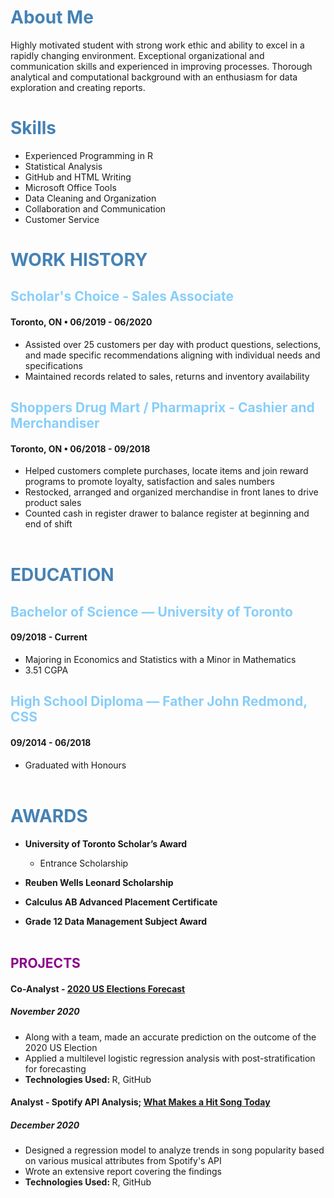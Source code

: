 # <span style="color:steelblue"> About Me </span>

  Highly motivated student with strong work ethic and ability to excel in a rapidly changing environment. Exceptional organizational and communication skills and experienced in improving processes. Thorough analytical and computational background with an enthusiasm for data exploration and creating reports.

# <span style="color:steelblue"> Skills </span>
- Experienced Programming in R    
- Statistical Analysis            
- GitHub and HTML Writing
- Microsoft Office Tools
- Data Cleaning and Organization
- Collaboration and Communication
- Customer Service


# <span style="color:steelblue"> WORK HISTORY </span>
## <span style="color:lightskyblue"> Scholar's Choice - Sales Associate </span>
#### Toronto, ON • 06/2019 - 06/2020
- Assisted over 25 customers per day with product questions, selections, and made specific recommendations aligning with individual needs and specifications
- Maintained records related to sales, returns and inventory availability

## <span style="color:lightskyblue"> Shoppers Drug Mart / Pharmaprix - Cashier and Merchandiser </span>
#### Toronto, ON • 06/2018 - 09/2018
- Helped customers complete purchases, locate items and join reward programs to promote loyalty, satisfaction and sales numbers
- Restocked, arranged and organized merchandise in front lanes to drive product sales
- Counted cash in register drawer to balance register at beginning and end of shift
<br><br>

# <span style="color:steelblue"> EDUCATION </span>
## <span style="color:lightskyblue"> Bachelor of Science — University of Toronto </span>
#### 09/2018 - Current
- Majoring in Economics and Statistics with a Minor in Mathematics
- 3.51 CGPA

## <span style="color:lightskyblue"> High School Diploma — Father John Redmond, CSS </span>
#### 09/2014 - 06/2018
- Graduated with Honours
<br><br>

# <span style="color:steelblue"> AWARDS </span>
- **University of Toronto Scholar’s Award**
  -  Entrance Scholarship

- **Reuben Wells Leonard Scholarship**

- **Calculus AB Advanced Placement Certificate**

- **Grade 12 Data Management Subject Award**
<br><br>

## <span style="color:darkmagenta"> PROJECTS </span>

#### Co-Analyst - [2020 US Elections Forecast](https://github.com/jordanregis/PS4/blob/main/outputs/paper/paper.pdf)
##### November 2020
- Along with a team, made an accurate prediction on the outcome of the 2020 US Election
- Applied a multilevel logistic regression analysis with post-stratification for forecasting
- <b> Technologies Used: </b> R, GitHub

#### Analyst - Spotify API Analysis; [What Makes a Hit Song Today](https://github.com/jordanregis/STA304PS5/blob/main/Outputs/SpotifyPaper.pdf)
##### December 2020
- Designed a regression model to analyze trends in song popularity based on various musical attributes from Spotify's API
- Wrote an extensive report covering the findings
- <b> Technologies Used: </b> R, GitHub

